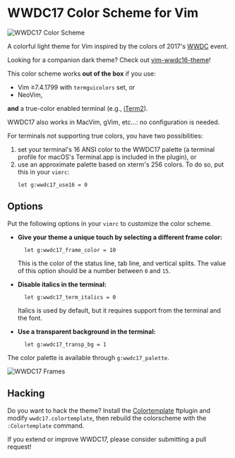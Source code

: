 # WWDC17 Color Scheme for Vim

![WWDC17 Color Scheme](https://raw.github.com/lifepillar/Resources/master/wwdc17/wwdc17.png)

A colorful light theme for Vim inspired by the colors of 2017's
[WWDC](https://developer.apple.com/wwdc/) event.

Looking for a companion dark theme? Check out
[vim-wwdc16-theme](https://github.com/lifepillar/vim-wwdc16-theme)!

This color scheme works **out of the box** if you use:

- Vim ≥7.4.1799 with `termguicolors` set, or
- NeoVim,

**and** a true-color enabled terminal (e.g., [iTerm2](https://www.iterm2.com)).

WWDC17 also works in MacVim, gVim, etc…: no configuration is needed.

For terminals not supporting true colors, you have two possibilities:

1. set your terminal's 16 ANSI color to the WWDC17 palette (a terminal profile
   for macOS's Terminal.app is included in the plugin), or
2. use an approximate palette based on xterm's 256 colors. To do so, put this in
   your `vimrc`:
   ```vim
   let g:wwdc17_use16 = 0
   ```


## Options

Put the following options in your `vimrc` to customize the color scheme.

- **Give your theme a unique touch by selecting a different frame
  color:**

        let g:wwdc17_frame_color = 10

  This is the color of the status line, tab line, and vertical splits.
  The value of this option should be a number between `0` and `15`.

- **Disable italics in the terminal:**

        let g:wwdc17_term_italics = 0

  Italics is used by default, but it requires support from the terminal and the
  font.

- **Use a transparent background in the terminal:**

        let g:wwdc17_transp_bg = 1

The color palette is available through `g:wwdc17_palette`.

![WWDC17 Frames](https://raw.github.com/lifepillar/Resources/master/wwdc17/screenshot.png)


## Hacking

Do you want to hack the theme? Install the
[Colortemplate](https://github.com/lifepillar/vim-colortemplate) ftplugin and
modify `wwdc17.colortemplate`, then rebuild the colorscheme with the
`:Colortemplate` command.

If you extend or improve WWDC17, please consider submitting a pull request!

